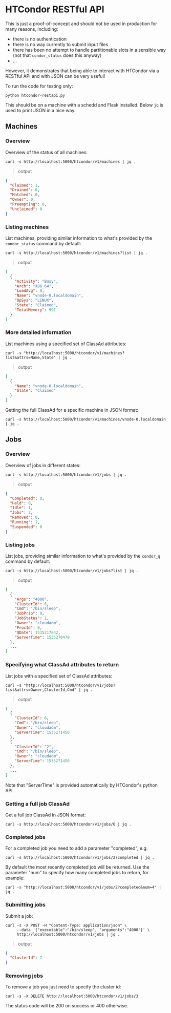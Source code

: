 # HTCondor RESTful API
This is just a proof-of-concept and should not be used in production for many reasons, including:
* there is no authentication
* there is no way currently to submit input files
* there has been no attempt to handle partitionable slots in a sensible way (not that `condor_status` does this anyway)
* ...

However, it demonstrates that being able to interact with HTCondor via a RESTful API and with JSON can be very useful!

To run the code for testing only:
```
python htcondor-restapi.py
```
This should be on a machine with a schedd and Flask installed. Below `jq` is used to print JSON in a nice way.

## Machines

### Overview
Overview of the status of all machines:
```
curl -s http://localhost:5000/htcondor/v1/machines | jq .
```
> output
```json
{
  "Claimed": 1,
  "Drained": 0,
  "Matched": 0,
  "Owner": 0,
  "Preempting": 0,
  "Unclaimed": 0
}
```

### Listing machines
List machines, providing similar information to what's provided by the `condor_status` command by default:
```
curl -s http://localhost:5000/htcondor/v1/machines?list | jq .
```
> output
```json
[
  {
    "Activity": "Busy",
    "Arch": "X86_64",
    "LoadAvg": 0,
    "Name": "vnode-0.localdomain",
    "OpSys": "LINUX",
    "State": "Claimed",
    "TotalMemory": 991
  }
]
```

### More detailed information
List machines using a specified set of ClassAd attributes:
```
curl -s "http://localhost:5000/htcondor/v1/machines?list&attrs=Name,State" | jq .
```
> output
```json
[
  {
    "Name": "vnode-0.localdomain",
    "State": "Claimed"
  }
]
```

Getting the full ClassAd for a specific machine in JSON format:
```
curl -s http://localhost:5000/htcondor/v1/machines/vnode-0.localdomain | jq .
```

## Jobs

### Overview
Overview of jobs in different states:
```
curl -s http://localhost:5000/htcondor/v1/jobs | jq .
```
> output
```json
{
  "Completed": 0,
  "Held": 0,
  "Idle": 1,
  "Jobs": 2,
  "Removed": 0,
  "Running": 1,
  "Suspended": 0
}
```

### Listing jobs
List jobs, providing similar information to what's provided by the `condor_q` command by default:
```
curl -s http://localhost:5000/htcondor/v1/jobs?list | jq .
```
> output
```json
[
  {
    "Args": "4000",
    "ClusterId": 6,
    "Cmd": "/bin/sleep",
    "JobPrio": 0,
    "JobStatus": 1,
    "Owner": "cloudadm",
    "ProcId": 0,
    "QDate": 1535217842,
    "ServerTime": 1535270470
  },
  ...
]  
```

### Specifying what ClassAd attributes to return
List jobs with a specified set of ClassAd attributes:
```
curl -s "http://localhost:5000/htcondor/v1/jobs?list&attrs=Owner,ClusterId,Cmd" | jq .
```
> output
```json
[
  {
    "ClusterId": 6,
    "Cmd": "/bin/sleep",
    "Owner": "cloudadm",
    "ServerTime": 1535271450
  },
  {
    "ClusterId": "2",
    "Cmd": "/bin/sleep",
    "Owner": "cloudadm",
    "ServerTime": 1535271450
  },
  ...
]  
```
Note that "ServerTime" is provided automatically by HTCondor's python API.

### Getting a full job ClassAd
Get a full job ClassAd in JSON format:
```
curl -s http://localhost:5000/htcondor/v1/jobs/6 | jq .
```

### Completed jobs
For a completed job you need to add a parameter "completed", e.g.
```
curl -s http://localhost:5000/htcondor/v1/jobs/2?completed | jq .
```
By default the most recently completed job will be returned. Use the parameter "num" to specify how many completed jobs to return, for example:
```
curl -s "http://localhost:5000/htcondor/v1/jobs/2?completed&num=4" | jq .
```

### Submitting jobs
Submit a job:
```
curl -s -X POST -H "Content-Type: application/json" \
     --data '{"executable":"/bin/sleep", "arguments":"4000"}' \
     http://localhost:5000/htcondor/v1/jobs | jq .
```
> output
```json
{
  "ClusterId": 7
}
```

### Removing jobs
To remove a job you just need to specify the cluster id:
```
curl -s -X DELETE http://localhost:5000/htcondor/v1/jobs/3
```
The status code will be 200 on success or 400 otherwise.
